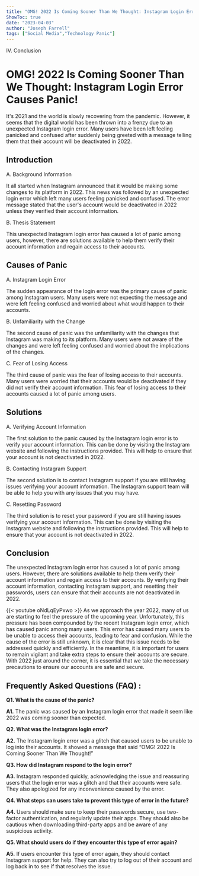```yaml
---
title: "OMG! 2022 Is Coming Sooner Than We Thought: Instagram Login Error Causes Panic!"
ShowToc: true 
date: "2023-04-03"
author: "Joseph Farrell" 
tags: ["Social Media","Technology Panic"]
---
```

IV. Conclusion

# OMG! 2022 Is Coming Sooner Than We Thought: Instagram Login Error Causes Panic!

It's 2021 and the world is slowly recovering from the pandemic. However, it seems that the digital world has been thrown into a frenzy due to an unexpected Instagram login error. Many users have been left feeling panicked and confused after suddenly being greeted with a message telling them that their account will be deactivated in 2022.

## Introduction

A. Background Information

It all started when Instagram announced that it would be making some changes to its platform in 2022. This news was followed by an unexpected login error which left many users feeling panicked and confused. The error message stated that the user's account would be deactivated in 2022 unless they verified their account information. 

B. Thesis Statement

This unexpected Instagram login error has caused a lot of panic among users, however, there are solutions available to help them verify their account information and regain access to their accounts. 

## Causes of Panic

A. Instagram Login Error

The sudden appearance of the login error was the primary cause of panic among Instagram users. Many users were not expecting the message and were left feeling confused and worried about what would happen to their accounts. 

B. Unfamiliarity with the Change

The second cause of panic was the unfamiliarity with the changes that Instagram was making to its platform. Many users were not aware of the changes and were left feeling confused and worried about the implications of the changes. 

C. Fear of Losing Access

The third cause of panic was the fear of losing access to their accounts. Many users were worried that their accounts would be deactivated if they did not verify their account information. This fear of losing access to their accounts caused a lot of panic among users.

## Solutions

A. Verifying Account Information

The first solution to the panic caused by the Instagram login error is to verify your account information. This can be done by visiting the Instagram website and following the instructions provided. This will help to ensure that your account is not deactivated in 2022. 

B. Contacting Instagram Support

The second solution is to contact Instagram support if you are still having issues verifying your account information. The Instagram support team will be able to help you with any issues that you may have. 

C. Resetting Password

The third solution is to reset your password if you are still having issues verifying your account information. This can be done by visiting the Instagram website and following the instructions provided. This will help to ensure that your account is not deactivated in 2022.

## Conclusion

The unexpected Instagram login error has caused a lot of panic among users. However, there are solutions available to help them verify their account information and regain access to their accounts. By verifying their account information, contacting Instagram support, and resetting their passwords, users can ensure that their accounts are not deactivated in 2022.

{{< youtube oNdLqEyPxwo >}} 
As we approach the year 2022, many of us are starting to feel the pressure of the upcoming year. Unfortunately, this pressure has been compounded by the recent Instagram login error, which has caused panic among many users. This error has caused many users to be unable to access their accounts, leading to fear and confusion. While the cause of the error is still unknown, it is clear that this issue needs to be addressed quickly and efficiently. In the meantime, it is important for users to remain vigilant and take extra steps to ensure their accounts are secure. With 2022 just around the corner, it is essential that we take the necessary precautions to ensure our accounts are safe and secure.

## Frequently Asked Questions (FAQ) :
**Q1. What is the cause of the panic?**

**A1.** The panic was caused by an Instagram login error that made it seem like 2022 was coming sooner than expected.

**Q2. What was the Instagram login error?**

**A2.** The Instagram login error was a glitch that caused users to be unable to log into their accounts. It showed a message that said “OMG! 2022 Is Coming Sooner Than We Thought!”

**Q3. How did Instagram respond to the login error?**

**A3.** Instagram responded quickly, acknowledging the issue and reassuring users that the login error was a glitch and that their accounts were safe. They also apologized for any inconvenience caused by the error.

**Q4. What steps can users take to prevent this type of error in the future?**

**A4.** Users should make sure to keep their passwords secure, use two-factor authentication, and regularly update their apps. They should also be cautious when downloading third-party apps and be aware of any suspicious activity.

**Q5. What should users do if they encounter this type of error again?**

**A5.** If users encounter this type of error again, they should contact Instagram support for help. They can also try to log out of their account and log back in to see if that resolves the issue.


